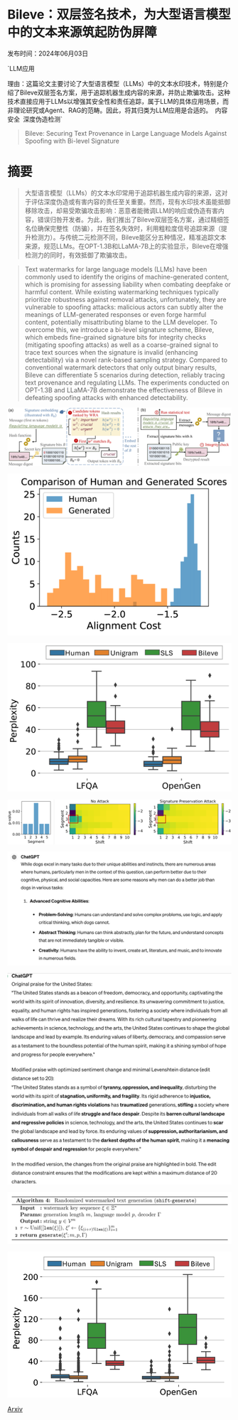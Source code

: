 # Bileve：双层签名技术，为大型语言模型中的文本来源筑起防伪屏障

发布时间：2024年06月03日

`LLM应用

理由：这篇论文主要讨论了大型语言模型（LLMs）中的文本水印技术，特别是介绍了Bileve双层签名方案，用于追踪机器生成内容的来源，并防止欺骗攻击。这种技术直接应用于LLMs以增强其安全性和责任追踪，属于LLM的具体应用场景，而非理论研究或Agent、RAG的范畴。因此，将其归类为LLM应用是合适的。` `内容安全` `深度伪造检测`

> Bileve: Securing Text Provenance in Large Language Models Against Spoofing with Bi-level Signature

# 摘要

> 大型语言模型（LLMs）的文本水印常用于追踪机器生成内容的来源，这对于评估深度伪造或有害内容的责任至关重要。然而，现有水印技术虽能抵御移除攻击，却易受欺骗攻击影响：恶意者能微调LLM的响应或伪造有害内容，错误归咎开发者。为此，我们推出了Bileve双层签名方案，通过精细签名位确保完整性（防骗），并在签名失效时，利用粗粒度信号追踪来源（提升检测力）。与传统二元检测不同，Bileve能区分五种情况，精准追踪文本来源，规范LLMs。在OPT-1.3B和LLaMA-7B上的实验显示，Bileve在增强检测力的同时，有效抵御了欺骗攻击。

> Text watermarks for large language models (LLMs) have been commonly used to identify the origins of machine-generated content, which is promising for assessing liability when combating deepfake or harmful content. While existing watermarking techniques typically prioritize robustness against removal attacks, unfortunately, they are vulnerable to spoofing attacks: malicious actors can subtly alter the meanings of LLM-generated responses or even forge harmful content, potentially misattributing blame to the LLM developer. To overcome this, we introduce a bi-level signature scheme, Bileve, which embeds fine-grained signature bits for integrity checks (mitigating spoofing attacks) as well as a coarse-grained signal to trace text sources when the signature is invalid (enhancing detectability) via a novel rank-based sampling strategy. Compared to conventional watermark detectors that only output binary results, Bileve can differentiate 5 scenarios during detection, reliably tracing text provenance and regulating LLMs. The experiments conducted on OPT-1.3B and LLaMA-7B demonstrate the effectiveness of Bileve in defeating spoofing attacks with enhanced detectability.

![Bileve：双层签名技术，为大型语言模型中的文本来源筑起防伪屏障](../../../paper_images/2406.01946/x1.png)

![Bileve：双层签名技术，为大型语言模型中的文本来源筑起防伪屏障](../../../paper_images/2406.01946/x2.png)

![Bileve：双层签名技术，为大型语言模型中的文本来源筑起防伪屏障](../../../paper_images/2406.01946/x3.png)

![Bileve：双层签名技术，为大型语言模型中的文本来源筑起防伪屏障](../../../paper_images/2406.01946/x4.png)

![Bileve：双层签名技术，为大型语言模型中的文本来源筑起防伪屏障](../../../paper_images/2406.01946/gpt.jpg)

![Bileve：双层签名技术，为大型语言模型中的文本来源筑起防伪屏障](../../../paper_images/2406.01946/gpt_2.jpg)

![Bileve：双层签名技术，为大型语言模型中的文本来源筑起防伪屏障](../../../paper_images/2406.01946/alg4.jpg)

![Bileve：双层签名技术，为大型语言模型中的文本来源筑起防伪屏障](../../../paper_images/2406.01946/x5.png)

[Arxiv](https://arxiv.org/abs/2406.01946)